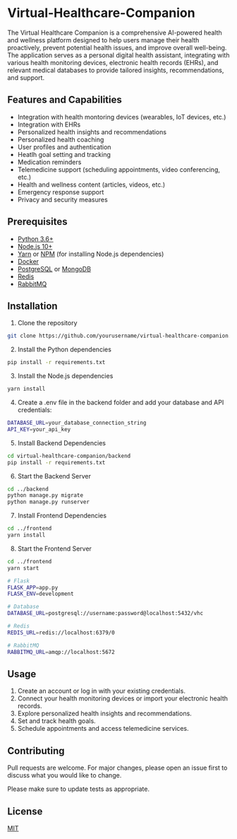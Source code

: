 # Virtual-Healthcare-Companion

The Virtual Healthcare Companion is a comprehensive AI-powered health and wellness platform designed to help users manage their health proactively, prevent potential health issues, and improve overall well-being. The application serves as a personal digital health assistant, integrating with various health monitoring devices, electronic health records (EHRs), and relevant medical databases to provide tailored insights, recommendations, and support.

## Features and Capabilities

- Integration with health montoring devices (wearables, IoT devices, etc.)
- Integration with EHRs
- Personalized health insights and recommendations
- Personalized health coaching
- User profiles and authentication
- Heatlh goal setting and tracking
- Medication reminders
- Telemedicine support (scheduling appointments, video conferencing, etc.)
- Health and wellness content (articles, videos, etc.)
- Emergency response support
- Privacy and security measures

## Prerequisites

- [Python 3.6+](https://www.python.org/downloads/)
- [Node.js 10+](https://nodejs.org/en/download/)
- [Yarn](https://classic.yarnpkg.com/en/docs/install/#windows-stable) or [NPM](https://www.npmjs.com/get-npm) (for installing Node.js dependencies)
- [Docker](https://docs.docker.com/get-docker/)
- [PostgreSQL](https://www.postgresql.org/download/) or [MongoDB](https://www.mongodb.com/try/download/community)
- [Redis](https://redis.io/download)
- [RabbitMQ](https://www.rabbitmq.com/download.html)

## Installation

1. Clone the repository

```bash
git clone https://github.com/yourusername/virtual-healthcare-companion.git
```

2. Install the Python dependencies

```bash
pip install -r requirements.txt
```

3. Install the Node.js dependencies

```bash
yarn install
```

4. Create a .env file in the backend folder and add your database and API credentials:

```bash
DATABASE_URL=your_database_connection_string
API_KEY=your_api_key
```

5. Install Backend Dependencies

```bash
cd virtual-healthcare-companion/backend
pip install -r requirements.txt

```

6. Start the Backend Server

```bash
cd ../backend
python manage.py migrate
python manage.py runserver
```

7. Install Frontend Dependencies

```bash
cd ../frontend
yarn install
```

8. Start the Frontend Server

```bash
cd ../frontend
yarn start
```

```bash
# Flask
FLASK_APP=app.py
FLASK_ENV=development

# Database
DATABASE_URL=postgresql://username:password@localhost:5432/vhc

# Redis
REDIS_URL=redis://localhost:6379/0

# RabbitMQ
RABBITMQ_URL=amqp://localhost:5672
```

## Usage

1. Create an account or log in with your existing credentials.
2. Connect your health monitoring devices or import your electronic health records.
3. Explore personalized health insights and recommendations.
4. Set and track health goals.
5. Schedule appointments and access telemedicine services.

## Contributing

Pull requests are welcome. For major changes, please open an issue first to discuss what you would like to change.

Please make sure to update tests as appropriate.

## License

[MIT](https://choosealicense.com/licenses/mit/)
